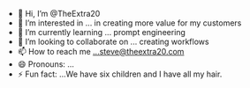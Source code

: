 - 👋 Hi, I’m @TheExtra20
- 👀 I’m interested in ... in creating more value for my customers 
- 🌱 I’m currently learning ... prompt engineering 
- 💞️ I’m looking to collaborate on ... creating workflows 
- 📫 How to reach me ...steve@theextra20.com
- 😄 Pronouns: ...
- ⚡ Fun fact: ...We have six children and I have all my hair. 

<!---
TheExtra20/TheExtra20 is a ✨ special ✨ repository because its `README.md` (this file) appears on your GitHub profile.
You can click the Preview link to take a look at your changes.
--->
